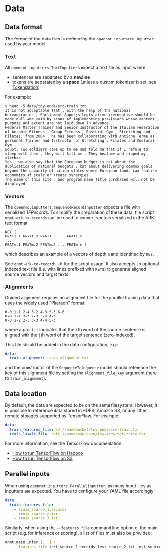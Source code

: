 # Data

## Data format

The format of the data files is defined by the `opennmt.inputters.Inputter` used by your model.

### Text

All `opennmt.inputters.TextInputter`s expect a text file as input where:

* sentences are separated by a **newline**
* tokens are separated by a **space** (unless a custom tokenizer is set, see [Tokenization](tokenization.html))

For example:

```text
$ head -5 data/toy-ende/src-train.txt
It is not acceptable that , with the help of the national bureaucracies , Parliament &apos;s legislative prerogative should be made null and void by means of implementing provisions whose content , purpose and extent are not laid down in advance .
Federal Master Trainer and Senior Instructor of the Italian Federation of Aerobic Fitness , Group Fitness , Postural Gym , Stretching and Pilates; from 2004 , he has been collaborating with Antiche Terme as personal Trainer and Instructor of Stretching , Pilates and Postural Gym .
&quot; Two soldiers came up to me and told me that if I refuse to sleep with them , they will kill me . They beat me and ripped my clothes .
Yes , we also say that the European budget is not about the duplication of national budgets , but about delivering common goals beyond the capacity of nation states where European funds can realise economies of scale or create synergies .
The name of this site , and program name Title purchased will not be displayed .
```

### Vectors

The `opennmt.inputters.SequenceRecordInputter` expects a file with serialized *TFRecords*. To simplify the preparation of these data, the script `onmt-ark-to-records` can be used to convert vectors serialized in the ARK text format:

```text
KEY [
FEAT1.1 FEAT1.2 FEAT1.3 ... FEAT1.n
...
FEATm.1 FEATm.2 FEATm.3 ... FEATm.n ]
```

which describes an example of `m` vectors of depth `n` and identified by `KEY`.

See `onmt-ark-to-records -h` for the script usage. It also accepts an optional indexed text file (i.e. with lines prefixed with `KEY`s) to generate aligned source vectors and target texts.

### Alignments

Guided alignment requires an alignment file for the parallel training data that uses the widely used "Pharaoh" format:

```text
0-0 1-1 2-4 3-2 4-3 5-5 6-6
0-0 1-1 2-2 2-3 3-4 4-5
0-0 1-2 2-1 3-3 4-4 5-5
```

where a pair `i-j` indicates that the `i`th word of the source sentence is aligned with the `j`th word of the target sentence (zero-indexed).

This file should be added in the data configuration, e.g.:

```yaml
data:
  train_alignment: train-alignment.txt
```

and the constructor of the `SequenceToSequence` model should reference the key of this alignment file by setting the `alignment_file_key` argument (here to `train_alignment`).

## Data location

By default, the data are expected to be on the same filesystem. However, it is possible to reference data stored in HDFS, Amazon S3, or any other remote storages supported by TensorFlow. For example:

```yaml
data:
  train_features_file: s3://namebucket/toy-ende/src-train.txt
  train_labels_file: hdfs://namenode:8020/toy-ende/tgt-train.txt
```

For more information, see the TensorFlow documentation:

* [How to run TensorFlow on Hadoop](https://www.tensorflow.org/deploy/hadoop)
* [How to run TensorFlow on S3](https://www.tensorflow.org/deploy/s3)

## Parallel inputs

When using `opennmt.inputters.ParallelInputter`, as many input files as inputters are expected. You have to configure your YAML file accordingly:

```yaml
data:
  train_features_file:
    - train_source_1.records
    - train_source_2.txt
    - train_source_3.txt
```

Similarly, when using the `--features_file` command line option of the main script (e.g. for inference or scoring), a list of files must also be provided:

```bash
onmt.main infer [...] \
    --features_file test_source_1.records test_source_2.txt test_source_3.txt
```
